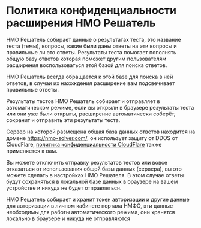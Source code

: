 # Политика конфиденциальности расширения НМО Решатель


НМО Решатель собирает данные о результатах теста, это название теста (темы), вопросы, какие были даны ответы на эти вопросы и правильные ли это ответы.
Результаты теста помогает пополнять общую базу ответов которая поможет другим пользователям расширения воспользоваться этой базой для поиска ответов.

НМО Решатель всегда обращается к этой базе для поиска в ней ответов, в случаи их нахождения расширение вам подсвечивает правильные ответы.

Результаты тестов НМО Решатель собирает и отправляет в автоматическом режиме, если вы открыли в браузере результаты теста или они уже были открыты,
расширение автоматически соберёт, сохранит и отправить эти результаты теста.

Сервер на которой размещена общая база данных ответов находится на домене https://nmo-solver.com/, он использует защиту от DDOS от CloudFlare, [политика конфиденциальности CloudFlare](https://www.cloudflare.com/ru-ru/privacypolicy/) также применяется к вам.

Вы можете отключить отправку результатов тестов или вовсе отказаться от использования общей базы данных (сервера), вы это можете сделать в настройках НМО Решателя.
В этом случае ответы будут сохраняться в локальной базе данных в браузере на вашем устройстве и никуда не будет отправляться.

НМО Решатель собирает и хранит токен авторизации и другие данные для авторизации в личном кабинете портала НМФО, эти данные необходимы для работы автоматического режима,
они хранятся локально в браузере и никуда не отправляются